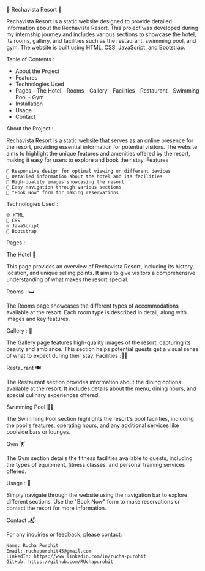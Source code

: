 🌴 Rechavista Resort 🌴

Rechavista Resort is a static website designed to provide detailed information about the Rechavista Resort. This project was developed during my internship journey and includes various sections to showcase the hotel, its rooms, gallery, and facilities such as the restaurant, swimming pool, and gym. The website is built using HTML, CSS, JavaScript, and Bootstrap.

Table of Contents :

- About the Project
- Features
- Technologies Used
- Pages
      - The Hotel
      - Rooms
      - Gallery
      - Facilities
              - Restaurant
              - Swimming Pool
              - Gym
- Installation
- Usage
- Contact

About the Project :

Rechavista Resort is a static website that serves as an online presence for the resort, providing essential information for potential visitors. The website aims to highlight the unique features and amenities offered by the resort, making it easy for users to explore and book their stay.
Features

    📱 Responsive design for optimal viewing on different devices
    🏨 Detailed information about the hotel and its facilities
    📸 High-quality images showcasing the resort
    🧭 Easy navigation through various sections
    📅 "Book Now" form for making reservations

Technologies Used :

    🌐 HTML
    🎨 CSS
    ⚙️ JavaScript
    💎 Bootstrap

Pages :

The Hotel 🏨

This page provides an overview of Rechavista Resort, including its history, location, and unique selling points. It aims to give visitors a comprehensive understanding of what makes the resort special.

Rooms : 🛏️

The Rooms page showcases the different types of accommodations available at the resort. Each room type is described in detail, along with images and key features.

Gallery : 📸

The Gallery page features high-quality images of the resort, capturing its beauty and ambiance. This section helps potential guests get a visual sense of what to expect during their stay.
Facilities :🏋️‍♀️

Restaurant 🍽️

The Restaurant section provides information about the dining options available at the resort. It includes details about the menu, dining hours, and special culinary experiences offered.

Swimming Pool 🏊‍♂️

The Swimming Pool section highlights the resort's pool facilities, including the pool's features, operating hours, and any additional services like poolside bars or lounges.

Gym 🏋️

The Gym section details the fitness facilities available to guests, including the types of equipment, fitness classes, and personal training services offered.

Usage : 🚀

Simply navigate through the website using the navigation bar to explore different sections. Use the "Book Now" form to make reservations or contact the resort for more information.

Contact :📬

For any inquiries or feedback, please contact:

    Name: Rucha Purohit
    Email: ruchapurohit45@gmail.com
    LinkedIn: https://www.linkedin.com/in/rucha-purohit
    GitHub: https://github.com/RUchapurohit






    
